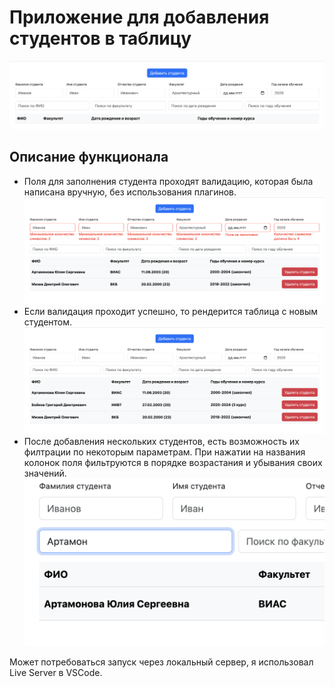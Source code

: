 <h1>Приложение для добавления студентов в таблицу</h1> 
<img src="https://github.com/GrigoryBoykov/illustrations/blob/main/main.png">
<h2>Описание функционала</h2>
<ul>
  <li>
    Поля для заполнения студента проходят валидацию, которая была написана вручную, без использования плагинов.
    <img src="https://github.com/GrigoryBoykov/illustrations/blob/main/validation.png">
  </li>
  <li>
    Если валидация проходит успешно, то рендерится таблица с новым студентом.
    <img src="https://github.com/GrigoryBoykov/illustrations/blob/main/render.png">
  </li>
  <li>
    После добавления нескольких студентов, есть возможность их филтрации по некоторым параметрам. При нажатии на названия колонок поля фильтруются в порядке возрастания и убывания своих значений. 
    <img src="https://github.com/GrigoryBoykov/illustrations/blob/main/search.png">
  </li>
</ul>

Может потребоваться запуск через локальный сервер, я использовал Live Server в VSCode. 
